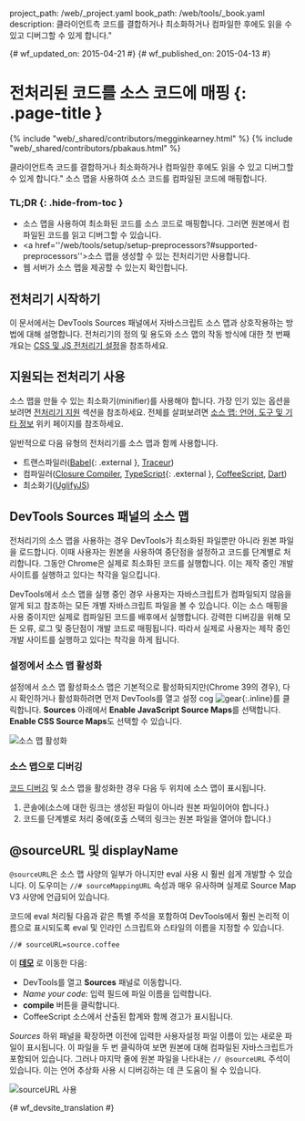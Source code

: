 project_path: /web/_project.yaml
book_path: /web/tools/_book.yaml
description: 클라이언트측 코드를 결합하거나 최소화하거나 컴파일한 후에도 읽을 수 있고 디버그할 수 있게 합니다."

{# wf_updated_on: 2015-04-21 #}
{# wf_published_on: 2015-04-13 #}

# 전처리된 코드를 소스 코드에 매핑 {: .page-title }

{% include "web/_shared/contributors/megginkearney.html" %}
{% include "web/_shared/contributors/pbakaus.html" %}

클라이언트측 코드를 결합하거나 최소화하거나 컴파일한 후에도 읽을 수 있고 디버그할 수 있게 합니다." 소스 맵을 사용하여 소스 코드를 컴파일된 코드에 매핑합니다.


### TL;DR {: .hide-from-toc }
- 소스 맵을 사용하여 최소화된 코드를 소스 코드로 매핑합니다. 그러면 원본에서 컴파일된 코드를 읽고 디버그할 수 있습니다.
- <a href=''/web/tools/setup/setup-preprocessors?#supported-preprocessors''>소스 맵을 생성할 수 있는 전처리기</a>만 사용합니다.
- 웹 서버가 소스 맵을 제공할 수 있는지 확인합니다.


## 전처리기 시작하기

이 문서에서는 DevTools Sources 패널에서 자바스크립트 소스 맵과 상호작용하는 방법에 대해 설명합니다. 전처리기의 정의 및 용도와 소스 맵의 작동 방식에 대한 첫 번째 개요는 [CSS 및 JS 전처리기 설정](/web/tools/setup/setup-preprocessors?#debugging-and-editing-preprocessed-content)을 참조하세요.

## 지원되는 전처리기 사용

소스 맵을 만들 수 있는 최소화기(minifier)를 사용해야 합니다. 가장 인기 있는 옵션을 보려면 [전처리기 지원](/web/tools/setup/setup-preprocessors?#supported-preprocessors) 섹션을 참조하세요. 전체를 살펴보려면 [소스 맵: 언어, 도구 및 기타 정보](https://github.com/ryanseddon/source-map/wiki/Source-maps:-languages,-tools-and-other-info) 위키 페이지를 참조하세요.

일반적으로 다음 유형의 전처리기를 소스 맵과 함께 사용합니다.

* 트랜스파일러([Babel](https://babeljs.io/){: .external }, [Traceur](https://github.com/google/traceur-compiler/wiki/Getting-Started))
* 컴파일러([Closure Compiler](https://github.com/google/closure-compiler), [TypeScript](http://www.typescriptlang.org/){: .external }, [CoffeeScript](http://coffeescript.org), [Dart](https://www.dartlang.org))
* 최소화기([UglifyJS](https://github.com/mishoo/UglifyJS))

## DevTools Sources 패널의 소스 맵

전처리기의 소스 맵을 사용하는 경우 DevTools가 최소화된 파일뿐만 아니라 원본 파일을 로드합니다. 이때 사용자는 원본을 사용하여 중단점을 설정하고 코드를 단계별로 처리합니다. 그동안 Chrome은 실제로 최소화된 코드를 실행합니다. 이는 제작 중인 개발 사이트를 실행하고 있다는 착각을 일으킵니다.

DevTools에서 소스 맵을 실행 중인 경우 사용자는 자바스크립트가 컴파일되지 않음을 알게 되고 참조하는 모든 개별 자바스크립트 파일을 볼 수 있습니다. 이는 소스 매핑을 사용 중이지만 실제로 컴파일된 코드를 배후에서 실행합니다. 강력한 디버깅을 위해 모든 오류, 로그 및 중단점이 개발 코드로 매핑됩니다. 따라서 실제로 사용자는 제작 중인 개발 사이트를 실행하고 있다는 착각을 하게 됩니다.

### 설정에서 소스 맵 활성화

설정에서 소스 맵 활성화소스 맵은 기본적으로 활성화되지만(Chrome 39의 경우), 다시 확인하거나 활성화하려면 먼저 DevTools를 열고 설정 cog ![gear](imgs/gear.png){:.inline}를 클릭합니다. **Sources** 아래에서 **Enable JavaScript Source Maps**를 선택합니다. **Enable CSS Source Maps**도 선택할 수 있습니다.

![소스 맵 활성화](imgs/source-maps.jpg)

### 소스 맵으로 디버깅

[코드 디버깅](/web/tools/chrome-devtools/debug/breakpoints/step-code) 및 소스 맵을 활성화한 경우 다음 두 위치에 소스 맵이 표시됩니다.

1. 콘솔에(소스에 대한 링크는 생성된 파일이 아니라 원본 파일이어야 합니다.)
2. 코드를 단계별로 처리 중에(호출 스택의 링크는 원본 파일을 열어야 합니다.)

## @sourceURL 및 displayName

`@sourceURL`은 소스 맵 사양의 일부가 아니지만 eval 사용 시 훨씬 쉽게 개발할 수 있습니다. 이 도우미는 `//# sourceMappingURL` 속성과 매우 유사하며 실제로 Source Map V3 사양에 언급되어 있습니다.

코드에 eval 처리될 다음과 같은 특별 주석을 포함하여 DevTools에서 훨씬 논리적 이름으로 표시되도록 eval 및 인라인 스크립트와 스타일의 이름을 지정할 수 있습니다.

`//# sourceURL=source.coffee`

이
**[데모](http://www.thecssninja.com/demo/source_mapping/compile.html)** 로 이동한 다음:

* DevTools를 열고 **Sources** 패널로 이동합니다.
* _Name your code:_ 입력 필드에 파일 이름을 입력합니다.
* **compile** 버튼을 클릭합니다.
* CoffeeScript 소스에서 산출된 합계와 함께 경고가 표시됩니다.

_Sources_ 하위 패널을 확장하면 이전에 입력한 사용자설정 파일 이름이 있는 새로운 파일이 표시됩니다. 이 파일을 두 번 클릭하여 보면 원본에 대해 컴파일된 자바스크립트가 포함되어 있습니다. 그러나 마지막 줄에 원본 파일을 나타내는 `// @sourceURL` 주석이 있습니다. 이는 언어 추상화 사용 시 디버깅하는 데 큰 도움이 될 수 있습니다.

![sourceURL 사용](imgs/coffeescript.jpg)




{# wf_devsite_translation #}
